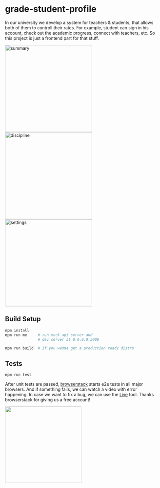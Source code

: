 # grade-student-profile

In our university we develop a system for teachers & students, that allows both of them to controll their rates. For example, student can sign in his account, check out the academic progress, connect with teachers, etc. So this project is just a frontend part for that stuff.

<img src="http://i.imgur.com/2RCNLdZ.png" alt="summary" width="285"/>
<img src="http://i.imgur.com/ExJIvYq.png" alt="discipline" width="285"/>
<img src="http://i.imgur.com/BoRaFth.png" alt="settings" width="285"/>

## Build Setup

``` bash
npm install
npm run me     # run mock api server and
               # dev server at 0.0.0.0:3000

npm run build  # if you wanna get a production ready distro
```

## Tests

```bash
npm run test
```

After unit tests are passed, [browserstack](http://browserstack.com) starts e2e tests in all major browsers. And if something fails, we can watch a video with error happening. In case we want to fix a bug, we can use the [Live](https://www.browserstack.com/start) tool. Thanks browserstack for giving us a free account!

[<img src="https://d3but80xmlhqzj.cloudfront.net/production/images/static/logo.svg" alt="" width="250">](http://browserstack.com)
